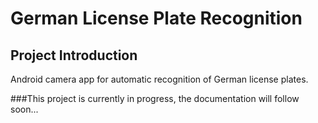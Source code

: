# **German License Plate Recognition**

## Project Introduction

Android camera app for automatic recognition of German license plates.

###This project is currently in progress, the documentation will follow soon...